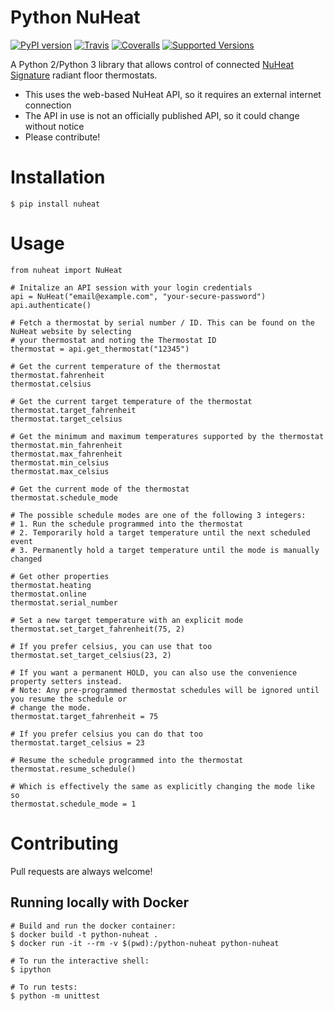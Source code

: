# Python NuHeat

[![PyPI version](https://badge.fury.io/py/nuheat.svg)](https://badge.fury.io/py/nuheat)
[![Travis](https://travis-ci.org/broox/python-nuheat.svg?branch=master)](https://travis-ci.org/broox/python-nuheat)
[![Coveralls](https://coveralls.io/repos/github/broox/python-nuheat/badge.svg?branch=master&release=0.2.0)](https://coveralls.io/github/broox/python-nuheat?branch=master)
[![Supported Versions](https://img.shields.io/pypi/pyversions/nuheat.svg)](https://travis-ci.org/broox/python-nuheat)

A Python 2/Python 3 library that allows control of connected [NuHeat Signature](http://www.nuheat.com/products/thermostats/signature-thermostat) radiant floor thermostats.

* This uses the web-based NuHeat API, so it requires an external internet connection
* The API in use is not an officially published API, so it could change without notice
* Please contribute!

# Installation

```
$ pip install nuheat
```

# Usage

```
from nuheat import NuHeat

# Initalize an API session with your login credentials
api = NuHeat("email@example.com", "your-secure-password")
api.authenticate()

# Fetch a thermostat by serial number / ID. This can be found on the NuHeat website by selecting
# your thermostat and noting the Thermostat ID
thermostat = api.get_thermostat("12345")

# Get the current temperature of the thermostat
thermostat.fahrenheit
thermostat.celsius

# Get the current target temperature of the thermostat
thermostat.target_fahrenheit
thermostat.target_celsius

# Get the minimum and maximum temperatures supported by the thermostat
thermostat.min_fahrenheit
thermostat.max_fahrenheit
thermostat.min_celsius
thermostat.max_celsius

# Get the current mode of the thermostat
thermostat.schedule_mode

# The possible schedule modes are one of the following 3 integers:
# 1. Run the schedule programmed into the thermostat
# 2. Temporarily hold a target temperature until the next scheduled event
# 3. Permanently hold a target temperature until the mode is manually changed

# Get other properties
thermostat.heating
thermostat.online
thermostat.serial_number

# Set a new target temperature with an explicit mode
thermostat.set_target_fahrenheit(75, 2)

# If you prefer celsius, you can use that too
thermostat.set_target_celsius(23, 2)

# If you want a permanent HOLD, you can also use the convenience property setters instead.
# Note: Any pre-programmed thermostat schedules will be ignored until you resume the schedule or
# change the mode.
thermostat.target_fahrenheit = 75

# If you prefer celsius you can do that too
thermostat.target_celsius = 23

# Resume the schedule programmed into the thermostat
thermostat.resume_schedule()

# Which is effectively the same as explicitly changing the mode like so
thermostat.schedule_mode = 1
```

# Contributing

Pull requests are always welcome!

## Running locally with Docker

```shell
# Build and run the docker container:
$ docker build -t python-nuheat .
$ docker run -it --rm -v $(pwd):/python-nuheat python-nuheat

# To run the interactive shell:
$ ipython

# To run tests:
$ python -m unittest
```
